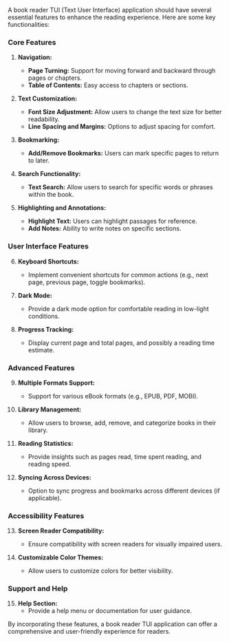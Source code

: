 A book reader TUI (Text User Interface) application should have several essential features to enhance the reading experience. Here are some key functionalities:

### Core Features

1. **Navigation:**
   - **Page Turning:** Support for moving forward and backward through pages or chapters.
   - **Table of Contents:** Easy access to chapters or sections.

2. **Text Customization:**
   - **Font Size Adjustment:** Allow users to change the text size for better readability.
   - **Line Spacing and Margins:** Options to adjust spacing for comfort.

3. **Bookmarking:**
   - **Add/Remove Bookmarks:** Users can mark specific pages to return to later.

4. **Search Functionality:**
   - **Text Search:** Allow users to search for specific words or phrases within the book.

5. **Highlighting and Annotations:**
   - **Highlight Text:** Users can highlight passages for reference.
   - **Add Notes:** Ability to write notes on specific sections.

### User Interface Features

6. **Keyboard Shortcuts:**
   - Implement convenient shortcuts for common actions (e.g., next page, previous page, toggle bookmarks).

7. **Dark Mode:**
   - Provide a dark mode option for comfortable reading in low-light conditions.

8. **Progress Tracking:**
   - Display current page and total pages, and possibly a reading time estimate.

### Advanced Features

9. **Multiple Formats Support:**
   - Support for various eBook formats (e.g., EPUB, PDF, MOBI).

10. **Library Management:**
    - Allow users to browse, add, remove, and categorize books in their library.

11. **Reading Statistics:**
    - Provide insights such as pages read, time spent reading, and reading speed.

12. **Syncing Across Devices:**
    - Option to sync progress and bookmarks across different devices (if applicable).

### Accessibility Features

13. **Screen Reader Compatibility:**
    - Ensure compatibility with screen readers for visually impaired users.

14. **Customizable Color Themes:**
    - Allow users to customize colors for better visibility.

### Support and Help

15. **Help Section:**
    - Provide a help menu or documentation for user guidance.

By incorporating these features, a book reader TUI application can offer a comprehensive and user-friendly experience for readers.
